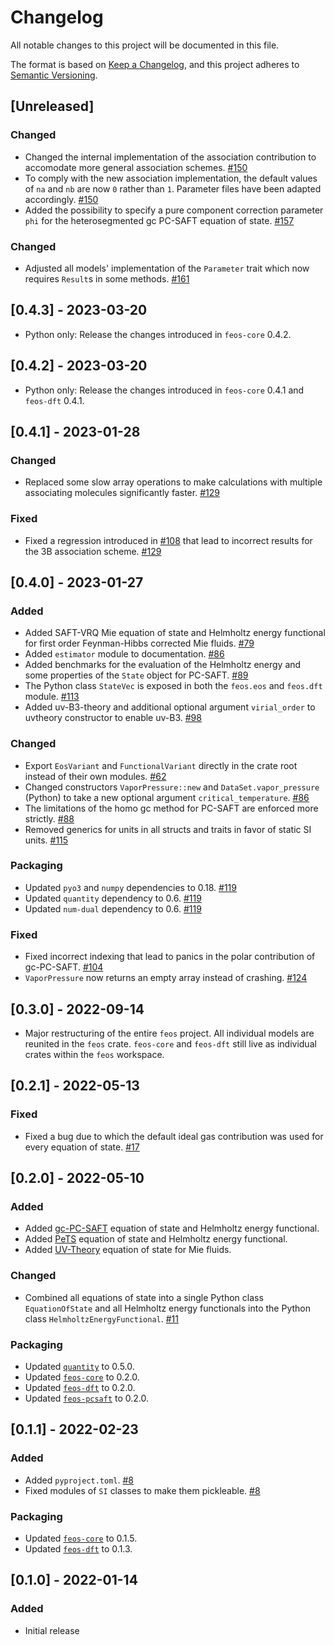 # Changelog
All notable changes to this project will be documented in this file.

The format is based on [Keep a Changelog](https://keepachangelog.com/en/1.0.0/),
and this project adheres to [Semantic Versioning](https://semver.org/spec/v2.0.0.html).

## [Unreleased]
### Changed
- Changed the internal implementation of the association contribution to accomodate more general association schemes. [#150](https://github.com/feos-org/feos/pull/150)
- To comply with the new association implementation, the default values of `na` and `nb` are now `0` rather than `1`. Parameter files have been adapted accordingly. [#150](https://github.com/feos-org/feos/pull/150)
- Added the possibility to specify a pure component correction parameter `phi` for the heterosegmented gc PC-SAFT equation of state. [#157](https://github.com/feos-org/feos/pull/157)

### Changed
- Adjusted all models' implementation of the `Parameter` trait which now requires `Result`s in some methods. [#161](https://github.com/feos-org/feos/pull/161)

## [0.4.3] - 2023-03-20
- Python only: Release the changes introduced in `feos-core` 0.4.2.

## [0.4.2] - 2023-03-20
- Python only: Release the changes introduced in `feos-core` 0.4.1 and `feos-dft` 0.4.1.

## [0.4.1] - 2023-01-28
### Changed
- Replaced some slow array operations to make calculations with multiple associating molecules significantly faster. [#129](https://github.com/feos-org/feos/pull/129)

### Fixed
- Fixed a regression introduced in [#108](https://github.com/feos-org/feos/pull/108) that lead to incorrect results for the 3B association scheme. [#129](https://github.com/feos-org/feos/pull/129)

## [0.4.0] - 2023-01-27
### Added
- Added SAFT-VRQ Mie equation of state and Helmholtz energy functional for first order Feynman-Hibbs corrected Mie fluids. [#79](https://github.com/feos-org/feos/pull/79)
- Added `estimator` module to documentation. [#86](https://github.com/feos-org/feos/pull/86)
- Added benchmarks for the evaluation of the Helmholtz energy and some properties of the `State` object for PC-SAFT. [#89](https://github.com/feos-org/feos/pull/89)
- The Python class `StateVec` is exposed in both the `feos.eos` and `feos.dft` module. [#113](https://github.com/feos-org/feos/pull/113)
- Added uv-B3-theory and additional optional argument `virial_order` to uvtheory constructor to enable uv-B3. [#98](https://github.com/feos-org/feos/pull/98)

### Changed
- Export `EosVariant` and `FunctionalVariant` directly in the crate root instead of their own modules. [#62](https://github.com/feos-org/feos/pull/62)
- Changed constructors `VaporPressure::new` and `DataSet.vapor_pressure` (Python) to take a new optional argument `critical_temperature`. [#86](https://github.com/feos-org/feos/pull/86)
- The limitations of the homo gc method for PC-SAFT are enforced more strictly. [#88](https://github.com/feos-org/feos/pull/88)
- Removed generics for units in all structs and traits in favor of static SI units. [#115](https://github.com/feos-org/feos/pull/115)

### Packaging
- Updated `pyo3` and `numpy` dependencies to 0.18. [#119](https://github.com/feos-org/feos/pull/119)
- Updated `quantity` dependency to 0.6. [#119](https://github.com/feos-org/feos/pull/119)
- Updated `num-dual` dependency to 0.6. [#119](https://github.com/feos-org/feos/pull/119)


### Fixed
- Fixed incorrect indexing that lead to panics in the polar contribution of gc-PC-SAFT. [#104](https://github.com/feos-org/feos/pull/104)
- `VaporPressure` now returns an empty array instead of crashing. [#124](https://github.com/feos-org/feos/pull/124)

## [0.3.0] - 2022-09-14
- Major restructuring of the entire `feos` project. All individual models are reunited in the `feos` crate. `feos-core` and `feos-dft` still live as individual crates within the `feos` workspace.

## [0.2.1] - 2022-05-13
### Fixed
- Fixed a bug due to which the default ideal gas contribution was used for every equation of state. [#17](https://github.com/feos-org/feos/pull/17)

## [0.2.0] - 2022-05-10
### Added
- Added [gc-PC-SAFT](https://github.com/feos-org/feos-gc-pcsaft) equation of state and Helmholtz energy functional.
- Added [PeTS](https://github.com/feos-org/feos-pets) equation of state and Helmholtz energy functional.
- Added [UV-Theory](https://github.com/feos-org/feos-uvtheory) equation of state for Mie fluids.

### Changed
- Combined all equations of state into a single Python class `EquationOfState` and all Helmholtz energy functionals into the Python class `HelmholtzEnergyFunctional`. [#11](https://github.com/feos-org/feos/pull/11)

### Packaging
- Updated [`quantity`](https://github.com/itt-ustutt/quantity/blob/master/CHANGELOG.md) to 0.5.0.
- Updated [`feos-core`](https://github.com/feos-org/feos-core/blob/main/CHANGELOG.md) to 0.2.0.
- Updated [`feos-dft`](https://github.com/feos-org/feos-dft/blob/main/CHANGELOG.md) to 0.2.0.
- Updated [`feos-pcsaft`](https://github.com/feos-org/feos-pcsaft/blob/main/CHANGELOG.md) to 0.2.0.

## [0.1.1] - 2022-02-23
### Added
- Added `pyproject.toml`. [#8](https://github.com/feos-org/feos/pull/8)
- Fixed modules of `SI` classes to make them pickleable. [#8](https://github.com/feos-org/feos/pull/8)

### Packaging
- Updated [`feos-core`](https://github.com/feos-org/feos-core/blob/main/CHANGELOG.md) to 0.1.5.
- Updated [`feos-dft`](https://github.com/feos-org/feos-dft/blob/main/CHANGELOG.md) to 0.1.3.

## [0.1.0] - 2022-01-14
### Added
- Initial release
